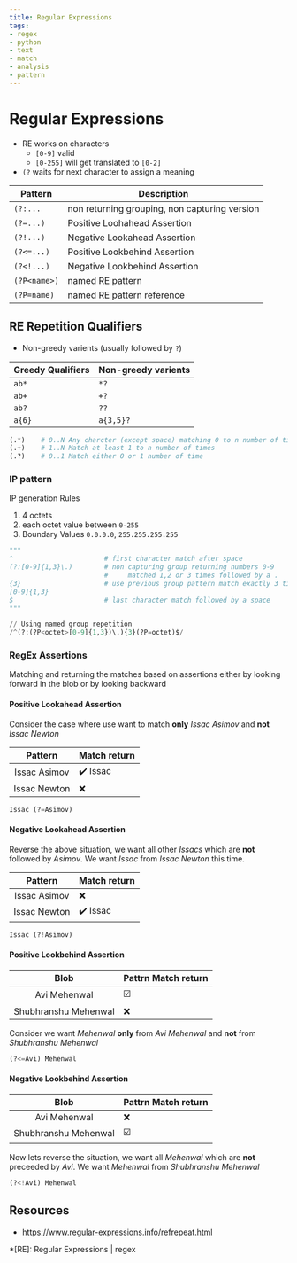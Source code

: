 ```yaml
---
title: Regular Expressions
tags:
- regex
- python
- text
- match
- analysis
- pattern
---
```


# Regular Expressions

<TagLinks />

* RE works on characters
  * `[0-9]` valid
  * `[0-255]` will get translated to `[0-2]`
* `(?` waits for next character to assign a meaning

Pattern | Description
--------|-------------
`(?:...` | non returning grouping, non capturing version
`(?=...)` | Positive Loohahead Assertion
`(?!...)` | Negative Lookahead Assertion
`(?<=...)` | Positive Lookbehind Assertion
`(?<!...)` | Negative Lookbehind Assertion
`(?P<name>)` | named RE pattern
`(?P=name)` | named RE pattern reference

## RE Repetition Qualifiers

* Non-greedy varients (usually followed by `?`)

Greedy Qualifiers | Non-greedy varients
------------------|---------------------
`ab*` | `*?`
`ab+` | `+?`
`ab?` | `??`
`a{6}` | `a{3,5}?`

```py
(.*)    # 0..N Any charcter (except space) matching 0 to n number of times
(.+)    # 1..N Match at least 1 to n number of times
(.?)    # 0..1 Match either O or 1 number of time
````

### IP pattern

IP generation Rules

1. 4 octets
2. each octet value between `0-255`
3. Boundary Values `0.0.0.0`, `255.255.255.255`

```python
"""
^                       # first character match after space
(?:[0-9]{1,3}\.)        # non capturing group returning numbers 0-9
                        #     matched 1,2 or 3 times followed by a .
{3}                     # use previous group pattern match exactly 3 times
[0-9]{1,3}
$                       # last character match followed by a space
"""

// Using named group repetition
/^(?:(?P<octet>[0-9]{1,3})\.){3}(?P=octet)$/
```

### RegEx Assertions

Matching and returning the matches based on assertions either by looking forward in the blob or
by looking backward

#### Positive Lookahead Assertion

Consider the case where use want to match **only** *Issac Asimov* and **not** *Issac Newton*

Pattern | Match return
:------:|--------------
Issac Asimov | :heavy_check_mark: Issac
Issac Newton | :x:

```py
Issac (?=Asimov)
```

#### Negative Lookahead Assertion

Reverse the above situation, we want all other *Issacs* which are **not** followed by *Asimov*.
We want *Issac* from *Issac Newton* this time.

Pattern | Match return
:------:|--------------
Issac Asimov | :x:
Issac Newton | :heavy_check_mark: Issac

```py
Issac (?!Asimov)
```

#### Positive Lookbehind Assertion

Blob | Pattrn Match return
:------:|--------------
Avi Mehenwal | :ballot_box_with_check:
Shubhranshu Mehenwal | :x:

Consider we want *Mehenwal* **only** from *Avi Mehenwal* and **not** from *Shubhranshu Mehenwal*

```py
(?<=Avi) Mehenwal
```

#### Negative Lookbehind Assertion

Blob | Pattrn Match return
:------:|--------------
Avi Mehenwal | :x:
Shubhranshu Mehenwal | :ballot_box_with_check:

Now lets reverse the situation, we want all *Mehenwal* which are **not** preceeded by *Avi*.
We want *Mehenwal* from *Shubhranshu Mehenwal*

```py
(?<!Avi) Mehenwal
```

## Resources

* https://www.regular-expressions.info/refrepeat.html

*[RE]: Regular Expressions | regex

<Footer />
